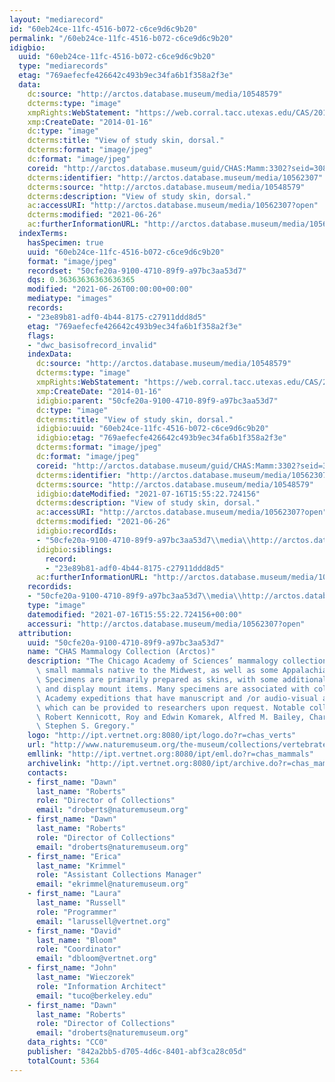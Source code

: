 ```yaml
---
layout: "mediarecord"
id: "60eb24ce-11fc-4516-b072-c6ce9d6c9b20"
permalink: "/60eb24ce-11fc-4516-b072-c6ce9d6c9b20"
idigbio:
  uuid: "60eb24ce-11fc-4516-b072-c6ce9d6c9b20"
  type: "mediarecords"
  etag: "769aefecfe426642c493b9ec34fa6b1f358a2f3e"
  data:
    dc:source: "http://arctos.database.museum/media/10548579"
    dcterms:type: "image"
    xmpRights:WebStatement: "https://web.corral.tacc.utexas.edu/CAS/20161217-02/jpg/chas_mamm_3302.2.jpg"
    xmp:CreateDate: "2014-01-16"
    dc:type: "image"
    dcterms:title: "View of study skin, dorsal."
    dcterms:format: "image/jpeg"
    dc:format: "image/jpeg"
    coreid: "http://arctos.database.museum/guid/CHAS:Mamm:3302?seid=3088420"
    dcterms:identifier: "http://arctos.database.museum/media/10562307"
    dcterms:source: "http://arctos.database.museum/media/10548579"
    dcterms:description: "View of study skin, dorsal."
    ac:accessURI: "http://arctos.database.museum/media/10562307?open"
    dcterms:modified: "2021-06-26"
    ac:furtherInformationURL: "http://arctos.database.museum/media/10562307"
  indexTerms:
    hasSpecimen: true
    uuid: "60eb24ce-11fc-4516-b072-c6ce9d6c9b20"
    format: "image/jpeg"
    recordset: "50cfe20a-9100-4710-89f9-a97bc3aa53d7"
    dqs: 0.36363636363636365
    modified: "2021-06-26T00:00:00+00:00"
    mediatype: "images"
    records:
    - "23e89b81-adf0-4b44-8175-c27911ddd8d5"
    etag: "769aefecfe426642c493b9ec34fa6b1f358a2f3e"
    flags:
    - "dwc_basisofrecord_invalid"
    indexData:
      dc:source: "http://arctos.database.museum/media/10548579"
      dcterms:type: "image"
      xmpRights:WebStatement: "https://web.corral.tacc.utexas.edu/CAS/20161217-02/jpg/chas_mamm_3302.2.jpg"
      xmp:CreateDate: "2014-01-16"
      idigbio:parent: "50cfe20a-9100-4710-89f9-a97bc3aa53d7"
      dc:type: "image"
      dcterms:title: "View of study skin, dorsal."
      idigbio:uuid: "60eb24ce-11fc-4516-b072-c6ce9d6c9b20"
      idigbio:etag: "769aefecfe426642c493b9ec34fa6b1f358a2f3e"
      dcterms:format: "image/jpeg"
      dc:format: "image/jpeg"
      coreid: "http://arctos.database.museum/guid/CHAS:Mamm:3302?seid=3088420"
      dcterms:identifier: "http://arctos.database.museum/media/10562307"
      dcterms:source: "http://arctos.database.museum/media/10548579"
      idigbio:dateModified: "2021-07-16T15:55:22.724156"
      dcterms:description: "View of study skin, dorsal."
      ac:accessURI: "http://arctos.database.museum/media/10562307?open"
      dcterms:modified: "2021-06-26"
      idigbio:recordIds:
      - "50cfe20a-9100-4710-89f9-a97bc3aa53d7\\media\\http://arctos.database.museum/media/10562307"
      idigbio:siblings:
        record:
        - "23e89b81-adf0-4b44-8175-c27911ddd8d5"
      ac:furtherInformationURL: "http://arctos.database.museum/media/10562307"
    recordids:
    - "50cfe20a-9100-4710-89f9-a97bc3aa53d7\\media\\http://arctos.database.museum/media/10562307"
    type: "image"
    datemodified: "2021-07-16T15:55:22.724156+00:00"
    accessuri: "http://arctos.database.museum/media/10562307?open"
  attribution:
    uuid: "50cfe20a-9100-4710-89f9-a97bc3aa53d7"
    name: "CHAS Mammalogy Collection (Arctos)"
    description: "The Chicago Academy of Sciences’ mammalogy collection contains mostly\
      \ small mammals native to the Midwest, as well as some Appalachian species.\
      \ Specimens are primarily prepared as skins, with some additional osteological\
      \ and display mount items. Many specimens are associated with collectors or\
      \ Academy expeditions that have manuscript and /or audio-visual archival material,\
      \ which can be provided to researchers upon request. Notable collectors include\
      \ Robert Kennicott, Roy and Edwin Komarek, Alfred M. Bailey, Charles D. Brower,\
      \ Stephen S. Gregory."
    logo: "http://ipt.vertnet.org:8080/ipt/logo.do?r=chas_verts"
    url: "http://www.naturemuseum.org/the-museum/collections/vertebrates"
    emllink: "http://ipt.vertnet.org:8080/ipt/eml.do?r=chas_mammals"
    archivelink: "http://ipt.vertnet.org:8080/ipt/archive.do?r=chas_mammals"
    contacts:
    - first_name: "Dawn"
      last_name: "Roberts"
      role: "Director of Collections"
      email: "droberts@naturemuseum.org"
    - first_name: "Dawn"
      last_name: "Roberts"
      role: "Director of Collections"
      email: "droberts@naturemuseum.org"
    - first_name: "Erica"
      last_name: "Krimmel"
      role: "Assistant Collections Manager"
      email: "ekrimmel@naturemuseum.org"
    - first_name: "Laura"
      last_name: "Russell"
      role: "Programmer"
      email: "larussell@vertnet.org"
    - first_name: "David"
      last_name: "Bloom"
      role: "Coordinator"
      email: "dbloom@vertnet.org"
    - first_name: "John"
      last_name: "Wieczorek"
      role: "Information Architect"
      email: "tuco@berkeley.edu"
    - first_name: "Dawn"
      last_name: "Roberts"
      role: "Director of Collections"
      email: "droberts@naturemuseum.org"
    data_rights: "CC0"
    publisher: "842a2bb5-d705-4d6c-8401-abf3ca28c05d"
    totalCount: 5364
---
```

